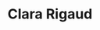 ---
title: Clara Rigaud
last_name: Rigaud
description: "Clara Rigaud, développeuse-chercheuse"
image: /assets/images/members/clara-rigaud/portrait.jpg
portrait: /assets/images/members/clara-rigaud/portrait.jpg
portrait_alt: /assets/images/members/clara-rigaud/portrait-alt.jpg
expertise: Recherche & DIY
active: true
summary:
    list:
        - title: Métier
          content: Développeuse-Chercheuse
          microtype: experience
        - title: Diplômes
          content: Docteure, Interfaces Humain-Machine (IHM), Institut des Systèmes Intelligents et de Robotique
          microtype: education
        - content: Master informatique, Environnements interactifs, Simulation Multiagents, Informatique Graphique, IA pour la Robotique, Sorbonne Université
          microtype: education
        - content: Licence, Mathématiques, Informatique, Sciences Cognitives (MIASHS), Université de Bordeaux
          microtype: education
        - content: DUT, Métiers du Multimédia et de l'Internet, IUT Bordeaux Montaigne
          microtype: education
        - content: Baccalauréat technologique, Electrotechnique, Lycée technique Galilée, Vienne
          microtype: education
    more_list:
        - title: Cofondatrice
          content: RandomPixelOrder
          microtype: affiliation
        - title: Publications
          content: "Exploring Capturing Approaches in Shared Fabrication Workshops: Current Practice and Opportunities"
          microtype: publication
        - content: "Automating Documentation Considered Harmful (Some of the Time)"
          microtype: publication
        - content: "From the Makerspace to the Web: Creating Knowledge Resources from Fabrication Activities"
          microtype: publication
        - content: "Code the Globe: Interactive Content for Spherical Displays with simple Webpages"
          microtype: publication
sections: 
    - title: Identité
      content: >
        30 ans, je vis à Paris, mais je suis née en Région Rhône-Alpes, à Givors, précisément. 
        J'ai grandi sur une petite colline entre Givors et Vienne, un peu loin du monde. 
        J'ai d'abord fait une première seconde, que j'ai ratée, une deuxième seconde, que j'ai ratée, et après on m'a gentiment proposé d'aller à "l'autre lycée", au bout de la ville, au milieu des concessionnaires auto, le lycée technique. 

        
        Là j'ai réalisé que je n'avais pas envie de devenir électricienne, mais il y avait un côté très concret qui me parlait  et c'est là que j'ai pris goût à l'informatique. Je faisais de l'électrotechnique. J'ai appris à programmer des grosses machines avec du courant triphasé, et puis des tapis roulants avec des Automates Programmables Industriels. On les contrôle en Grafcet<sup><a href="#note-1">1</a></sup>, c'était ma découverte de l'algorithmique. 
        
        
        J'avais déjà une culture du bricolage par mon père : si c'est cassé, on démonte, on regarde comment ça marche et on répare. Au collège, je réparais les casques audio de tout le monde ! Ça se cassait tout le temps alors qu'il suffisait de démonter et de refaire la soudure. C'est vraiment venu comme ça, très simplement, juste parce que je savais souder. 
        
        
        J'avais un prof d'informatique, Nicolas Morin, qui avait mis ses cours sur un site Internet qu'il avait fait lui-même avec Joomla. Comme je faisais beaucoup de musique, j'ai fait un site pour l'école de musique. Je jouais de la basse dans un petit groupe de reprises. *Nirvana*, *Rage against the machine*... Je me rappelle avoir chanté *Killing in the name* devant le Temple d'Auguste et de Livie pendant un festival à Vienne ! Je parlais pas du tout anglais, c'était tout en yaourt, épique...  


        <blockquote>Hardcore comme à Givors. Je crois que je maintiens la réputation.</blockquote>


        J'ai découvert HTML et CSS en mode bricolage, et j'ai trouvé le DUT SRC (Diplôme Universitaire de Technologie Services et Réseaux de Communication) qui mélangeait de l'informatique et des trucs cools. On est en 2012, Clara a 18 ans, elle postule sur Admission Post-Bac au DUT SRC de Bordeaux, et elle est acceptée. C'était le début de la vie seule et aussi de la responsabilité d'adulte. Mes parents me payaient un appartement, donc je leur devais de ne pas faire n'importe quoi. Je pars avec l'idée de faire deux ans, et après, on verra... mais au moins c'en sera fini avec les études. 


        J'étais un peu outsider, mais je me sentais plutôt bien. J'ai pas mal fait la fête et aussi appris plein de trucs. En première année, j'ai fait un stage passionnant avec une sorte de génie punk, avec de la Kinect, de la robotique, ça faisait le lien entre l'informatique et les machines physiques. 
        
        
        En deuxième année, le drame, une fausse boîte avec un type tout seul qui faisait le design de sites Web à la chaîne, toujours la même typo. Je n'avais rien contre la Century Gothic, mais j'ai senti rapidement que quelque chose clochait. Il ne savait pas coder, et enchaînait les stagiaires pour avoir de la main d'œuvre gratuite. Comme il ne savait rien faire en code, je me débrouillais toute seule avec WordPress, et j'apprenais beaucoup. Ça m'a permis de savoir que je ne voulais pas non plus faire ça de ma vie.


        J'ai fini l'IUT, mais je ne savais pas trop quoi faire de ma vie. Pour la première fois, quelqu'un m'avait dit que j'étais intelligente, et comme je m'intéressais beaucoup aux sciences cognitives, je me suis inscrite en L1 MIASHS. Je n'ai pas été prise à Bordeaux donc j'ai été à Grenoble, et là j'ai très bien réussi. Le cadre était tellement austère que je n'avais que le travail, aucune distraction. Je suis revenue à Bordeaux pour la deuxième et la troisième année.


        C'était le début du collectif RandomPixelOrder<sup><a href="#note-2">2</a></sup>, que j'ai cofondée avec Jay Cartis<sup><a href="#note-3">3</a></sup>. Ce que j'apprenais à l'Université, je le mettais en œuvre dans un contexte artistique avec le collectif, que ce soit dans des installations, des festivals ou des fanzines. Dans le cadre de l'enseignement de Patrick Reuter, j'ai créé le site Web du festival de fanzines Zinefest, notamment l'expérience interactive de dessin collectif Zinternet<sup><a href="#note-4">4</a></sup>. C'était ma première application JavaScript, ça permettait de dessiner à plusieurs, et il y avait une base de données pour conserver toutes les productions, et des outils de publication automatique sur Tumblr. 


        Patrick m'a alors proposé un stage à l'Inria, pour travailler sur une interface sphérique : un écran tactile sur une boule, avec une projection par l'intérieur. J'ai contribué à écrire un framework permettant d'utiliser ce périphérique sans se préoccuper des transformations azimutales. J'ai beaucoup aimé l'Inria, ça a été ma première expérience de publication scientifique<sup><a href="#note-5">5</a></sup>, ma première expérience de réalité virtuelle, ça m'a motivée à continuer les études.


        J'aimais designer des trucs et coder des trucs. Et j'avais déjà une fascination pour la nature et la façon de s'en inspirer en informatique : bio-informatique, algorithmes évolutionnaires, insectes sociaux, réseaux de neurones, jeu de la vie... J'ai trouvé un Master à la Sorbonne qui traitait ces sujets avec un angle Interface Humain-Machine (IHM), ça semblait parfait ! En fait, c'était un peu trop de statistiques à mon goût, mais c'était très intéressant. C'est là que j'ai appris à coder des shaders en WebGL. Le cours d'IHM avec Gilles Bailly m'a passionnée, et il m'a acceptée en stage à *l'Institut des Systèmes Intelligents et de la Robotique<sup><a href="#note-6">6</a></sup>*.


        J'ai toujours été sur un fil avec les études. J'ai vraiment eu beaucoup de chance que de nombreuses personnes me donnent ma chance, malgré des résultats scolaires pas toujours à la hauteur. Si toutes ces personnes ne m'avaient pas acceptée comme j'étais et fait confiance, je crois que je n'aurais pas pu faire ce que j'aime. Gilles m'a parlé d'une doctorante, Élodie Bouzbib, qui travaillait sur la réalité virtuelle (VR) et la robotique, j'étais aux anges. 


        J'ai fait du traitement d'image en temps réel avec *OpenCV<sup><a href="#note-7">7</a></sup>*, des décors en VR, autour du sujet de l'haptique : comment donner la sensation du toucher, de la résistance, du poids, alors qu'il n'y a rien de réel ? J'ai aussi travaillé avec Benoit Geslain et Flavien Lebrun sur les illusions. Il y a toute une littérature en réalité virtuelle à propos de l'impact de la prédominance visuelle sur la perception du réel. C'était passionnant !
        
        
        À l'issue du stage, Yvonne Jansen<sup><a href="#note-8">8</a></sup> m'a proposé une thèse. J'étais complètement déstabilisée. J'avais l'impression de ne pas bien y arriver, je ne savais même pas si j'allais valider mon Master, et je n'avais jamais pensé faire une thèse. J'ai eu peur qu'Yvonne se soit trompée de personne tellement ça me paraissait improbable. Elle m'a dit, *Tu vas les avoir, tes rattrapages !* Et je les ai eus. J'ai même eu une mention *Assez bien* !
        
        
        La thèse a été difficile, en plein pendant les confinements. 
      notes:
        - title: Grafcet
          url: https://fr.wikipedia.org/wiki/Grafcet
        - title: RandomPixelOrder
          url: https://clararigaud.github.io/randompixelorder
          image: /assets/images/members/clara-rigaud/rpo.jpg
        - title: "@JayCartis"
          url: https://www.instagram.com/jaycartis/
        - title: Zinternet
          url: http://zinefest.fr/zinternet/_fr
        - title: Code the Globe
          url: https://inria.hal.science/hal-01523744/
        - title: ISIR
          url: https://www.isir.upmc.fr
        - title: OpenCV
          url: https://opencv.org
        - title: Yvonne Jansen
          url: http://yvonnejansen.me
    - title: Fierté
      content: >

      notes:
    - title: Qualité
      content: >

      notes:
    - title: Curiosité
      content: >

      notes:
    - title: noesya
      content: >

      notes:
nav:
    previous:
        title: Arnaud Levy
        url: /equipe/arnaud-levy
    next:
        title: Olivia Simonet
        url: /equipe/olivia-simonet
---